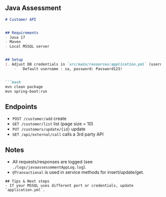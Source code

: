 ## Java Assessment

```markdown
# Customer API


## Requirements
- Java 17
- Maven
- Local MSSQL server


## Setup
1. Adjust DB credentials in `src/main/resources/application.yml` (username/password).
    -   Default username : sa, password: Password123!


```bash
mvn clean package
mvn spring-boot:run
```


## Endpoints
- `POST /customer/add` create
- `GET /customer/list` list (page size = 10)
- `PUT /customers/update/{id}` update
- `GET /api/external/call` calls a 3rd party API


## Notes
- All requests/responses are logged (see `./logs/javaassessmmentAppLog.log`).
- `@Transactional` is used in service methods for insert/update/get.
```
## Tips & Next steps
- If your MSSQL uses different port or credentials, update `application.yml`.